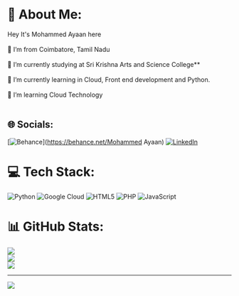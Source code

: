 # 💫 About Me:
 Hey It's Mohammed Ayaan here<br><br>🔭 I’m from Coimbatore, Tamil Nadu<br><br>🌱 I’m currently studying at Sri Krishna Arts and Science College**<br><br>🌱 I’m currently learning in Cloud, Front end development and Python.<br><br>🤝 I’m learning Cloud Technology<br><br>


## 🌐 Socials:
[![Behance](https://img.shields.io/badge/Behance-1769ff?logo=behance&logoColor=white)](https://behance.net/Mohammed Ayaan) [![LinkedIn](https://img.shields.io/badge/LinkedIn-%230077B5.svg?logo=linkedin&logoColor=white)](https://linkedin.com/in/https://www.linkedin.com/in/mohammedayaan/) 

# 💻 Tech Stack:
![Python](https://img.shields.io/badge/python-3670A0?style=for-the-badge&logo=python&logoColor=ffdd54) ![Google Cloud](https://img.shields.io/badge/GoogleCloud-%234285F4.svg?style=for-the-badge&logo=google-cloud&logoColor=white) ![HTML5](https://img.shields.io/badge/html5-%23E34F26.svg?style=for-the-badge&logo=html5&logoColor=white) ![PHP](https://img.shields.io/badge/php-%23777BB4.svg?style=for-the-badge&logo=php&logoColor=white) ![JavaScript](https://img.shields.io/badge/javascript-%23323330.svg?style=for-the-badge&logo=javascript&logoColor=%23F7DF1E)
# 📊 GitHub Stats:
![](https://github-readme-stats.vercel.app/api?username=mohammedayaana&theme=dark&hide_border=false&include_all_commits=false&count_private=false)<br/>
![](https://github-readme-streak-stats.herokuapp.com/?user=mohammedayaana&theme=dark&hide_border=false)<br/>
![](https://github-readme-stats.vercel.app/api/top-langs/?username=mohammedayaana&theme=dark&hide_border=false&include_all_commits=false&count_private=false&layout=compact)

---
[![](https://visitcount.itsvg.in/api?id=mohammedayaana&icon=0&color=0)](https://visitcount.itsvg.in)

<!-- Proudly created with GPRM ( https://gprm.itsvg.in ) -->

